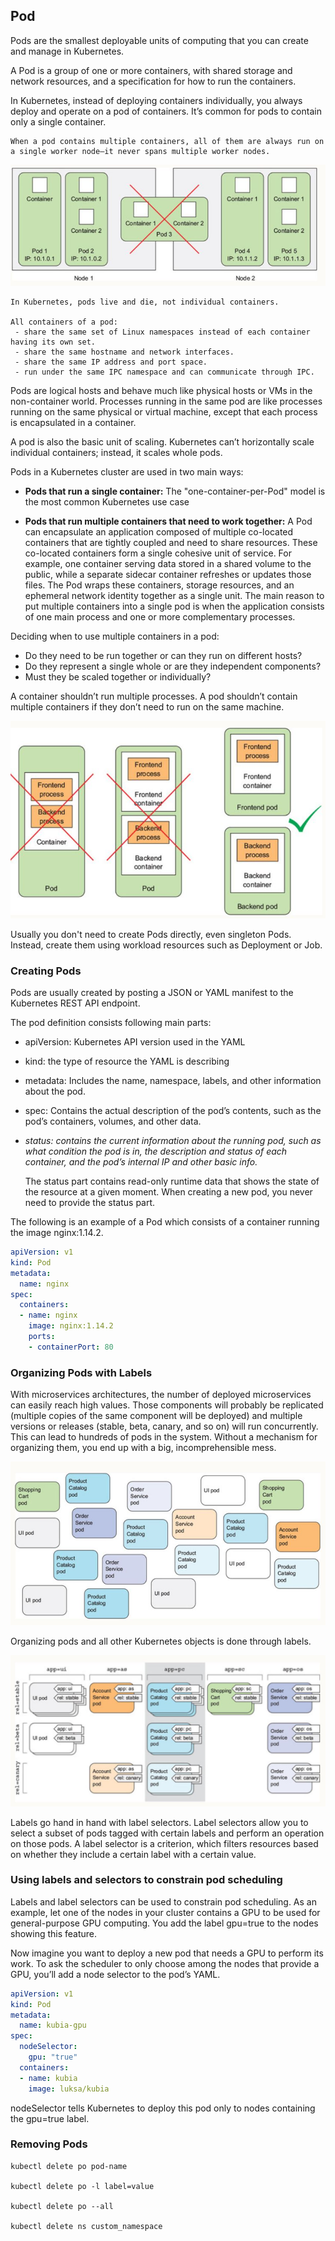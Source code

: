 ## Pod

Pods are the smallest deployable units of computing that you can create and manage in Kubernetes.

A Pod is a group of one or more containers, with shared storage and network resources, and a specification for how to run the containers.

In Kubernetes, instead of deploying containers individually, you always deploy and operate on a pod of containers. It’s common for pods to contain only a single container. 

    When a pod contains multiple containers, all of them are always run on a single worker node—it never spans multiple worker nodes. 

<img src=".\images\p3_pod_node_relation.jpg"/>

    In Kubernetes, pods live and die, not individual containers.

    All containers of a pod: 
     - share the same set of Linux namespaces instead of each container having its own set.
     - share the same hostname and network interfaces.
     - share the same IP address and port space.   
     - run under the same IPC namespace and can communicate through IPC.

Pods are logical hosts and behave much like physical hosts or VMs in the non-container world. Processes running in the same pod are like processes running on the same physical or virtual machine, except that each process is encapsulated in a container.

A pod is also the basic unit of scaling. Kubernetes can’t horizontally scale individual containers; instead, it scales whole pods.

Pods in a Kubernetes cluster are used in two main ways:

* <b>Pods that run a single container:</b> The "one-container-per-Pod" model is the most common Kubernetes use case

* <b>Pods that run multiple containers that need to work together:</b> A Pod can encapsulate an application composed of multiple co-located containers that are tightly coupled and need to share resources. These co-located containers form a single cohesive unit of service. For example, one container serving data stored in a shared volume to the public, while a separate sidecar container refreshes or updates those files. The Pod wraps these containers, storage resources, and an ephemeral network identity together as a single unit. The main reason to put multiple containers into a single pod is when the application consists of one main process and one or more complementary processes.

Deciding when to use multiple containers in a pod:
* Do they need to be run together or can they run on different hosts?
* Do they represent a single whole or are they independent components?
* Must they be scaled together or individually?

A container shouldn’t run multiple processes. A pod shouldn’t contain multiple containers if they don’t need to run on the same machine.

<img src=".\images\p3_multicontainer_in_a_pod_misusage.jpg"/>

Usually you don't need to create Pods directly, even singleton Pods. Instead, create them using workload resources such as Deployment or Job.

### Creating Pods
Pods are usually created by posting a JSON or YAML manifest to the Kubernetes REST API endpoint. 

The pod definition consists following main parts:
* apiVersion: Kubernetes API version used in the YAML
* kind: the type of resource the YAML is describing
* metadata: Includes the name, namespace, labels, and other information about the pod.
* spec: Contains the actual description of the pod’s contents, such as the pod’s containers, volumes, and other data.
* <i>status: contains the current information about the running pod, such as what condition the pod is in, the description and status of each container, and the pod’s internal IP and other basic info.</i>

    The status part contains read-only runtime data that shows the state of the resource at a given moment. When creating a new pod, you never need to provide the status part.

The following is an example of a Pod which consists of a container running the image nginx:1.14.2.

```yaml
apiVersion: v1
kind: Pod
metadata:
  name: nginx
spec:
  containers:
  - name: nginx
    image: nginx:1.14.2
    ports:
    - containerPort: 80
```

### Organizing Pods with Labels
With microservices architectures, the number of deployed microservices can easily reach high values. Those components will probably be replicated (multiple copies of the same component will be deployed) and multiple versions or releases (stable, beta, canary, and so on) will run concurrently. This can lead to hundreds of pods in the system. Without a mechanism for organizing them, you end up with a big, incomprehensible mess.

<img src=".\images\p3_uncategorized_pods_example.jpg"/>

Organizing pods and all other Kubernetes objects is done through labels.

<img src=".\images\p3_categorized_pods_example.jpg"/>

Labels go hand in hand with label selectors. Label selectors allow you to select a subset of pods tagged with certain labels and perform an operation on those pods. A label selector is a criterion, which filters resources based on whether they include a certain label with a certain value.

### Using labels and selectors to constrain pod scheduling

Labels and label selectors can be used to constrain pod scheduling. As an example, let one of the nodes in your cluster contains a GPU to be used for general-purpose GPU computing. You add the label gpu=true to the nodes showing this feature.

Now imagine you want to deploy a new pod that needs a GPU to perform its work. To ask the scheduler to only choose among the nodes that provide a GPU, you’ll add a node selector to the pod’s YAML.

```yaml
apiVersion: v1
kind: Pod
metadata:
  name: kubia-gpu
spec:
  nodeSelector:
    gpu: "true"
  containers:
  - name: kubia
    image: luksa/kubia
```
nodeSelector tells Kubernetes to deploy this pod only to nodes containing the gpu=true label. 

### Removing Pods

```shell
kubectl delete po pod-name

kubectl delete po -l label=value

kubectl delete po --all

kubectl delete ns custom_namespace
```

